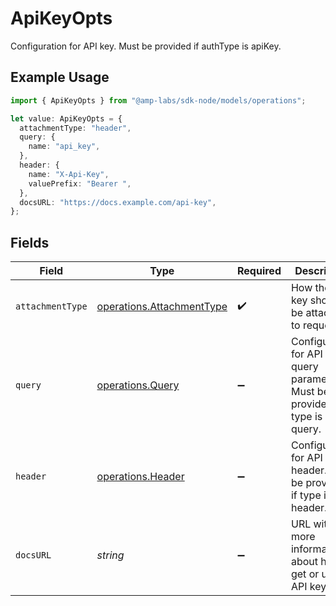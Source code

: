 # ApiKeyOpts

Configuration for API key. Must be provided if authType is apiKey.

## Example Usage

```typescript
import { ApiKeyOpts } from "@amp-labs/sdk-node/models/operations";

let value: ApiKeyOpts = {
  attachmentType: "header",
  query: {
    name: "api_key",
  },
  header: {
    name: "X-Api-Key",
    valuePrefix: "Bearer ",
  },
  docsURL: "https://docs.example.com/api-key",
};
```

## Fields

| Field                                                                               | Type                                                                                | Required                                                                            | Description                                                                         | Example                                                                             |
| ----------------------------------------------------------------------------------- | ----------------------------------------------------------------------------------- | ----------------------------------------------------------------------------------- | ----------------------------------------------------------------------------------- | ----------------------------------------------------------------------------------- |
| `attachmentType`                                                                    | [operations.AttachmentType](../../models/operations/attachmenttype.md)              | :heavy_check_mark:                                                                  | How the API key should be attached to requests.                                     |                                                                                     |
| `query`                                                                             | [operations.Query](../../models/operations/query.md)                                | :heavy_minus_sign:                                                                  | Configuration for API key in query parameter. Must be provided if type is in-query. |                                                                                     |
| `header`                                                                            | [operations.Header](../../models/operations/header.md)                              | :heavy_minus_sign:                                                                  | Configuration for API key in header. Must be provided if type is in-header.         |                                                                                     |
| `docsURL`                                                                           | *string*                                                                            | :heavy_minus_sign:                                                                  | URL with more information about how to get or use an API key.                       | https://docs.example.com/api-key                                                    |